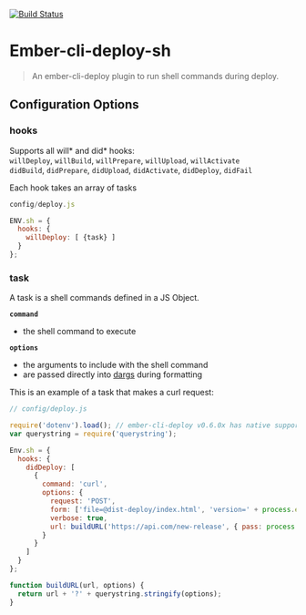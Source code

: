 [![Build Status](https://travis-ci.org/joebartels/ember-cli-deploy-sh.svg?branch=master)](https://travis-ci.org/joebartels/ember-cli-deploy-sh)

# Ember-cli-deploy-sh
> An ember-cli-deploy plugin to run shell commands during deploy.

## Configuration Options

### hooks
Supports all will* and did* hooks:<br>
`willDeploy`, `willBuild`, `willPrepare`, `willUpload`, `willActivate`<br>
`didBuild`, `didPrepare`, `didUpload`, `didActivate`, `didDeploy`, `didFail`

Each hook takes an array of tasks
```js
config/deploy.js

ENV.sh = {
  hooks: {
    willDeploy: [ {task} ]
  }
};
```


### task
A task is a shell commands defined in a JS Object. 

**`command`**
* the shell command to execute

**`options`**
* the arguments to include with the shell command
* are passed directly into [dargs](https://github.com/sindresorhus/dargs#usage) during formatting

This is an example of a task that makes a curl request:
```js
// config/deploy.js

require('dotenv').load(); // ember-cli-deploy v0.6.0x has native support for .env
var querystring = require('querystring');

Env.sh = {
  hooks: {
    didDeploy: [
      {
        command: 'curl',
        options: {
          request: 'POST',
          form: ['file=@dist-deploy/index.html', 'version=' + process.env.VERSION,
          verbose: true,
          url: buildURL('https://api.com/new-release', { pass: process.env.PASSWORD })
        }
      }      
    ]
  }
};

function buildURL(url, options) {
  return url + '?' + querystring.stringify(options);
}
```
